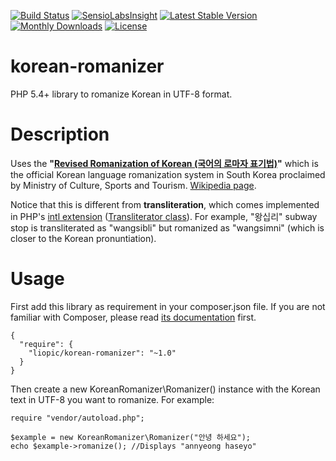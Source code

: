 [![Build Status](https://travis-ci.org/liopic/php-Korean-romanizer.svg?branch=master)](https://travis-ci.org/liopic/php-Korean-romanizer)
[![SensioLabsInsight](https://insight.sensiolabs.com/projects/192c62a4-ec9a-4a86-a625-0fac48a0e770/mini.png)](https://insight.sensiolabs.com/projects/192c62a4-ec9a-4a86-a625-0fac48a0e770)
[![Latest Stable Version](https://poser.pugx.org/liopic/korean-romanizer/v/stable.svg)](https://packagist.org/packages/liopic/korean-romanizer)
[![Monthly Downloads](https://poser.pugx.org/liopic/korean-romanizer/d/monthly.png)](https://packagist.org/packages/liopic/korean-romanizer)
[![License](https://poser.pugx.org/liopic/korean-romanizer/license.svg)](https://packagist.org/packages/liopic/korean-romanizer)

korean-romanizer
================

PHP 5.4+ library to romanize Korean in UTF-8 format.

Description
===========

Uses the <strong>"[Revised Romanization of Korean (국어의 로마자 표기법)](http://www.korean.go.kr/eng/roman/roman.jsp)"</strong> which is the official Korean language romanization system in South Korea proclaimed by Ministry of Culture, Sports and Tourism. [Wikipedia page](http://en.wikipedia.org/wiki/Revised_Romanization_of_Korean). 

Notice that this is different from <strong>transliteration</strong>, which comes implemented in PHP's [intl extension](http://php.net/manual/en/book.intl.php) ([Transliterator class](http://php.net/manual/en/class.transliterator.php)).
For example, "왕십리" subway stop is transliterated as "wangsibli" but romanized as "wangsimni" (which is closer to the Korean pronuntiation).

Usage
=====
First add this library as requirement in your composer.json file. If you are not familiar with Composer, please read [its documentation](https://getcomposer.org/doc/01-basic-usage.md) first.

    {
      "require": {
        "liopic/korean-romanizer": "~1.0"
      }
    }

Then create a new KoreanRomanizer\Romanizer() instance with the Korean text in UTF-8 you want to romanize.
For example:
  
    require "vendor/autoload.php";
    
    $example = new KoreanRomanizer\Romanizer("안녕 하세요");
    echo $example->romanize(); //Displays "annyeong haseyo"

